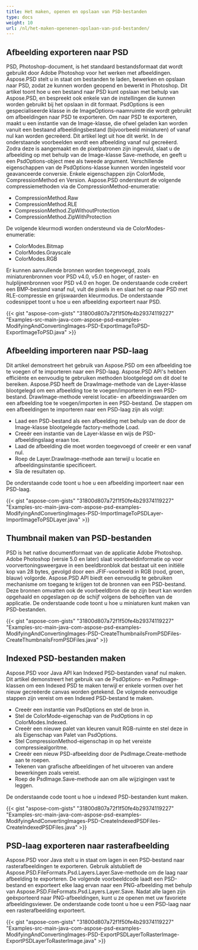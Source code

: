 ```yaml
---
title: Het maken, openen en opslaan van PSD-bestanden
type: docs
weight: 10
url: /nl/het-maken-openenen-opslaan-van-psd-bestanden/
---
```


## **Afbeelding exporteren naar PSD**
PSD, Photoshop-document, is het standaard bestandsformaat dat wordt gebruikt door Adobe Photoshop voor het werken met afbeeldingen. Aspose.PSD stelt u in staat om bestanden te laden, bewerken en opslaan naar PSD, zodat ze kunnen worden geopend en bewerkt in Photoshop. Dit artikel toont hoe u een bestand naar PSD kunt opslaan met behulp van Aspose.PSD, en bespreekt ook enkele van de instellingen die kunnen worden gebruikt bij het opslaan in dit formaat. PsdOptions is een gespecialiseerde klasse in de ImageOptions-naamruimte die wordt gebruikt om afbeeldingen naar PSD te exporteren. Om naar PSD te exporteren, maakt u een instantie van de Image-klasse, die ofwel geladen kan worden vanuit een bestaand afbeeldingsbestand (bijvoorbeeld miniaturen) of vanaf nul kan worden gecreëerd. Dit artikel legt uit hoe dit werkt. In de onderstaande voorbeelden wordt een afbeelding vanaf nul gecreëerd. Zodra deze is aangemaakt en de pixelpatronen zijn ingevuld, slaat u de afbeelding op met behulp van de Image-klasse Save-methode, en geeft u een PsdOptions-object mee als tweede argument. Verschillende eigenschappen van de PsdOptions-klasse kunnen worden ingesteld voor geavanceerde conversie. Enkele eigenschappen zijn ColorMode, CompressionMethod en Version. Aspose.PSD ondersteunt de volgende compressiemethoden via de CompressionMethod-enumeratie:

- CompressionMethod.Raw
- CompressionMethod.RLE
- CompressionMethod.ZipWithoutProtection
- CompressionMethod.ZipWithProtection

De volgende kleurmodi worden ondersteund via de ColorModes-enumeratie:

- ColorModes.Bitmap
- ColorModes.Grayscale
- ColorModes.RGB



Er kunnen aanvullende bronnen worden toegevoegd, zoals miniaturenbronnen voor PSD v4.0, v5.0 en hoger, of raster- en hulplijnenbronnen voor PSD v4.0 en hoger. De onderstaande code creëert een BMP-bestand vanaf nul, vult de pixels in en slaat het op naar PSD met RLE-compressie en grijswaarden kleurmodus. De onderstaande codesnippet toont u hoe u een afbeelding exporteert naar PSD.



{{< gist "aspose-com-gists" "31800d807a72f1f50fe4b29374119227" "Examples-src-main-java-com-aspose-psd-examples-ModifyingAndConvertingImages-PSD-ExportImageToPSD-ExportImageToPSD.java" >}}

## **Afbeelding importeren naar PSD-laag**
Dit artikel demonstreert het gebruik van Aspose.PSD om een afbeelding toe te voegen of te importeren naar een PSD-laag. Aspose.PSD API's hebben efficiënte en eenvoudig te gebruiken methoden blootgelegd om dit doel te bereiken. Aspose.PSD heeft de DrawImage-methode van de Layer-klasse blootgelegd om een afbeelding toe te voegen/importeren in een PSD-bestand. DrawImage-methode vereist locatie- en afbeeldingswaarden om een afbeelding toe te voegen/importen in een PSD-bestand. De stappen om een afbeeldingen te importeren naar een PSD-laag zijn als volgt:

- Laad een PSD-bestand als een afbeelding met behulp van de door de Image-klasse blootgelegde factory-methode Load.
- Creeër een instantie van de Layer-klasse en wijs de PSD-afbeeldingslaag eraan toe.
- Laad de afbeelding die moet worden toegevoegd of creeër er een vanaf nul.
- Roep de Layer.DrawImage-methode aan terwijl u locatie en afbeeldingsinstantie specificeert.
- Sla de resultaten op.



De onderstaande code toont u hoe u een afbeelding importeert naar een PSD-laag.



{{< gist "aspose-com-gists" "31800d807a72f1f50fe4b29374119227" "Examples-src-main-java-com-aspose-psd-examples-ModifyingAndConvertingImages-PSD-ImportImageToPSDLayer-ImportImageToPSDLayer.java" >}}


## **Thumbnail maken van PSD-bestanden**
PSD is het native documentformaat van de applicatie Adobe Photoshop. Adobe Photoshop (versie 5.0 en later) slaat voorbeeldinformatie op voor voorvertoningsweergave in een beeldbronblok dat bestaat uit een initiële kop van 28 bytes, gevolgd door een JFIF-voorbeeld in RGB (rood, groen, blauw) volgorde. Aspose.PSD API biedt een eenvoudig te gebruiken mechanisme om toegang te krijgen tot de bronnen van een PSD-bestand. Deze bronnen omvatten ook de voorbeeldbron die op zijn beurt kan worden opgehaald en opgeslagen op de schijf volgens de behoeften van de applicatie. De onderstaande code toont u hoe u miniaturen kunt maken van PSD-bestanden.



{{< gist "aspose-com-gists" "31800d807a72f1f50fe4b29374119227" "Examples-src-main-java-com-aspose-psd-examples-ModifyingAndConvertingImages-PSD-CreateThumbnailsFromPSDFiles-CreateThumbnailsFromPSDFiles.java" >}}


## **Indexed PSD-bestanden maken**
Aspose.PSD voor Java API kan Indexed PSD-bestanden vanaf nul maken. Dit artikel demonstreert het gebruik van de PsdOptions- en PsdImage-klassen om een Indexed PSD te maken terwijl er enkele vormen over het nieuw gecreëerde canvas worden getekend. De volgende eenvoudige stappen zijn vereist om een Indexed PSD-bestand te maken.

- Creeër een instantie van PsdOptions en stel de bron in.
- Stel de ColorMode-eigenschap van de PsdOptions in op ColorModes.Indexed.
- Creeër een nieuwe palet van kleuren vanuit RGB-ruimte en stel deze in als Eigenschap van Palet van PsdOptions.
- Stel CompressionMethod-eigenschap in op het vereiste compressiealgoritme.
- Creeër een nieuw PSD-afbeelding door de PsdImage.Create-methode aan te roepen.
- Tekenen van grafische afbeeldingen of het uitvoeren van andere bewerkingen zoals vereist.
- Roep de PsdImage.Save-methode aan om alle wijzigingen vast te leggen.



De onderstaande code toont u hoe u indexed PSD-bestanden kunt maken.



{{< gist "aspose-com-gists" "31800d807a72f1f50fe4b29374119227" "Examples-src-main-java-com-aspose-psd-examples-ModifyingAndConvertingImages-PSD-CreateIndexedPSDFiles-CreateIndexedPSDFiles.java" >}}
## **PSD-laag exporteren naar rasterafbeelding**
Aspose.PSD voor Java stelt u in staat om lagen in een PSD-bestand naar rasterafbeeldingen te exporteren. Gebruik alstublieft de Aspose.PSD.FileFormats.Psd.Layers.Layer.Save-methode om de laag naar afbeelding te exporteren. De volgende voorbeeldcode laadt een PSD-bestand en exporteert elke laag ervan naar een PNG-afbeelding met behulp van Aspose.PSD.FileFormats.Psd.Layers.Layer.Save. Nadat alle lagen zijn geëxporteerd naar PNG-afbeeldingen, kunt u ze openen met uw favoriete afbeeldingsviewer. De onderstaande code toont u hoe u een PSD-laag naar een rasterafbeelding exporteert.



{{< gist "aspose-com-gists" "31800d807a72f1f50fe4b29374119227" "Examples-src-main-java-com-aspose-psd-examples-ModifyingAndConvertingImages-PSD-ExportPSDLayerToRasterImage-ExportPSDLayerToRasterImage.java" >}}
